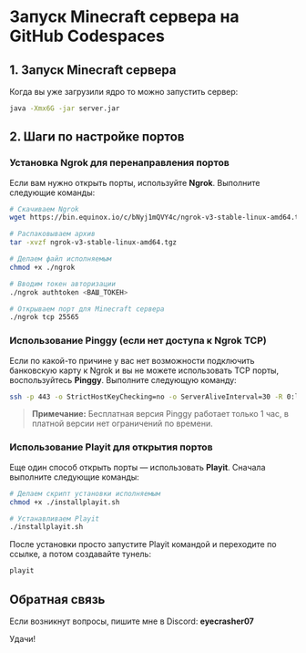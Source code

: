
# Запуск Minecraft сервера на GitHub Codespaces

## 1. Запуск Minecraft сервера
Когда вы уже загрузили ядро то можно запустить сервер:

```bash
java -Xmx6G -jar server.jar
```

## 2. Шаги по настройке портов

### Установка Ngrok для перенаправления портов
Если вам нужно открыть порты, используйте **Ngrok**. Выполните следующие команды:

```bash
# Скачиваем Ngrok
wget https://bin.equinox.io/c/bNyj1mQVY4c/ngrok-v3-stable-linux-amd64.tgz

# Распаковываем архив
tar -xvzf ngrok-v3-stable-linux-amd64.tgz

# Делаем файл исполняемым
chmod +x ./ngrok

# Вводим токен авторизации
./ngrok authtoken <ВАШ_ТОКЕН>

# Открываем порт для Minecraft сервера
./ngrok tcp 25565
```

### Использование Pinggy (если нет доступа к Ngrok TCP)
Если по какой-то причине у вас нет возможности подключить банковскую карту к Ngrok и вы не можете использовать TCP порты, воспользуйтесь **Pinggy**. Выполните следующую команду:

```bash
ssh -p 443 -o StrictHostKeyChecking=no -o ServerAliveInterval=30 -R 0:localhost:<ПОРТ_СЕРВЕРА> tcp@a.pinggy.io
```

> **Примечание:** Бесплатная версия Pinggy работает только 1 час, в платной версии нет ограничений по времени.

### Использование Playit для открытия портов
Еще один способ открыть порты — использовать **Playit**. Сначала выполните следующие команды:

```bash
# Делаем скрипт установки исполняемым
chmod +x ./installplayit.sh

# Устанавливаем Playit
./installplayit.sh
```

После установки просто запустите Playit командой и переходите по ссылке, а потом создавайте тунель:

```bash
playit
```

## Обратная связь
Если возникнут вопросы, пишите мне в Discord: **eyecrasher07**

Удачи!
